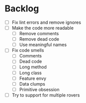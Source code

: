 # Backlog

- [ ] Fix lint errors and remove ignores
- [ ] Make the code more readable
  - [ ] Remove comments
  - [ ] Remove dead code
  - [ ] Use meaningful names
- [ ] Fix code smells
  - [ ] Comments
  - [ ] Dead code
  - [ ] Long method
  - [ ] Long class
  - [ ] Feature envy
  - [ ] Data clumps
  - [ ] Primitive obsession
- [ ] Try to support for multiple rovers
